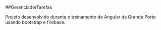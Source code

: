 ##GerenciadorTarefas

Projeto desenvolvido durante o treinamento de Angular da Grande Porte usando bootstrap e firebase.
 

